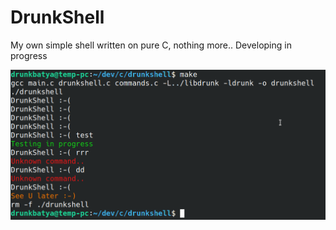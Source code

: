 # DrunkShell

My own simple shell written on pure C, nothing more..
Developing in progress

![DrunkShell](../../img/dshell.png)
